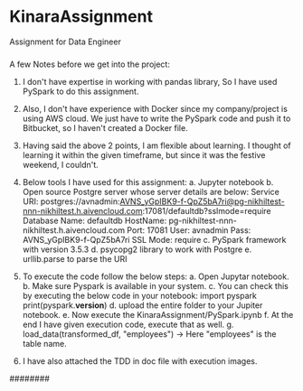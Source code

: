 # KinaraAssignment
Assignment for Data Engineer

#####

A few Notes before we get into the project:
1. I don't have expertise in working with pandas library, So I have used PySpark to do this assignment.
2. Also, I don't have experience with Docker since my company/project is using AWS cloud. We just have to write the PySpark code and push it to Bitbucket, so I haven't created a Docker file.
3. Having said the above 2 points, I am flexible about learning. I thought of learning it within the given timeframe, but since it was the festive weekend, I couldn't. 
4. Below tools I have used for this assignment:
   a. Jupyter notebook
   b. Open source Postgre server whose server details are below:
       Service URI: postgres://avnadmin:AVNS_yGpIBK9-f-QpZ5bA7ri@pg-nikhiltest-nnn-nikhiltest.h.aivencloud.com:17081/defaultdb?sslmode=require
       Database Name: defaultdb
       HostName: pg-nikhiltest-nnn-nikhiltest.h.aivencloud.com
       Port: 17081
       User: avnadmin
       Pass: AVNS_yGpIBK9-f-QpZ5bA7ri
       SSL Mode: require
   c. PySpark framework with version 3.5.3
   d. psycopg2 library to work with Postgre
   e. urllib.parse to parse the URI
5. To execute the code follow the below steps:
   a. Open Jupytar notebook.
   b. Make sure Pyspark is available in your system.
   c. You can check this by executing the below code in your notebook:
       import pyspark
       print(pyspark.__version__)
   d. upload the entire folder to your Jupiter notebook.
   e. Now execute the KinaraAssignment/PySpark.ipynb
   f. At the end I have given execution code, execute that as well.
   g. load_data(transformed_df, "employees") -> Here "employees" is the table name.

6. I have also attached the TDD in doc file with execution images.

########
